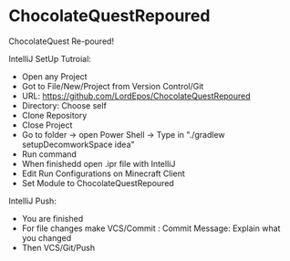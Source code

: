 # ChocolateQuestRepoured
ChocolateQuest Re-poured!

IntelliJ SetUp Tutroial:
- Open any Project
- Got to File/New/Project from Version Control/Git
- URL: https://github.com/LordEpos/ChocolateQuestRepoured
- Directory: Choose self
- Clone Repository
- Close Project
- Go to folder -> open Power Shell -> Type in "./gradlew setupDecomworkSpace idea"
- Run command
- When finishedd open .ipr file with IntelliJ
- Edit Run Configurations on Minecraft Client
- Set Module to ChocolateQuestRepoured

IntelliJ Push:
- You are finished
- For file changes make VCS/Commit : Commit Message: Explain what you changed
- Then VCS/Git/Push

